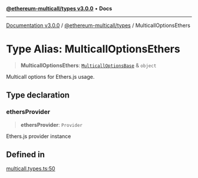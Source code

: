 [**@ethereum-multicall/types v3.0.0**](../README.md) • **Docs**

***

[Documentation v3.0.0](../../../packages.md) / [@ethereum-multicall/types](../README.md) / MulticallOptionsEthers

# Type Alias: MulticallOptionsEthers

> **MulticallOptionsEthers**: [`MulticallOptionsBase`](MulticallOptionsBase.md) & `object`

Multicall options for Ethers.js usage.

## Type declaration

### ethersProvider

> **ethersProvider**: `Provider`

Ethers.js provider instance

## Defined in

[multicall.types.ts:50](https://github.com/niZmosis/ethereum-multicall/blob/68ee699eca0cd184d8f0b7213bb6f4fe15a011a1/packages/types/src/multicall.types.ts#L50)
